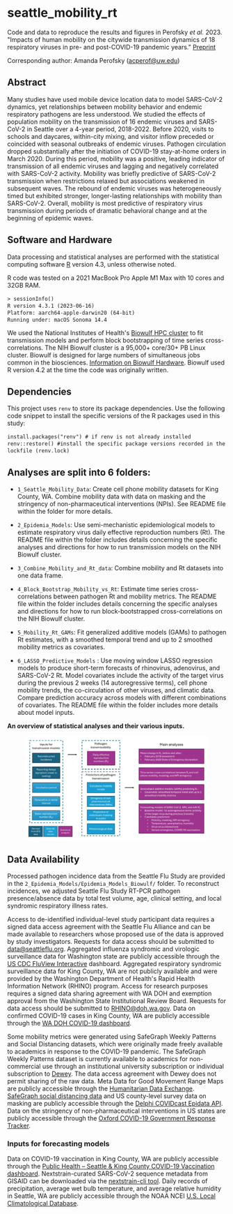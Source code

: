 # seattle_mobility_rt
Code and data to reproduce the results and figures in Perofsky _et al._ 2023. "Impacts of human mobility on the citywide transmission dynamics of 18 respiratory viruses in pre- and post-COVID-19 pandemic years." [Preprint](https://doi.org/10.1101/2023.10.31.23297868)

Corresponding author: Amanda Perofsky (acperof@uw.edu)

## Abstract

Many studies have used mobile device location data to model SARS-CoV-2 dynamics, yet relationships between mobility behavior and endemic respiratory pathogens are less understood. We studied the effects of population mobility on the transmission of 16 endemic viruses and SARS-CoV-2 in Seattle over a 4-year period, 2018-2022. Before 2020, visits to schools and daycares, within-city mixing, and visitor inflow preceded or coincided with seasonal outbreaks of endemic viruses. Pathogen circulation dropped substantially after the initiation of COVID-19 stay-at-home orders in March 2020. During this period, mobility was a positive, leading indicator of transmission of all endemic viruses and lagging and negatively correlated with SARS-CoV-2 activity. Mobility was briefly predictive of SARS-CoV-2 transmission when restrictions relaxed but associations weakened in subsequent waves. The rebound of endemic viruses was heterogeneously timed but exhibited stronger, longer-lasting relationships with mobility than SARS-CoV-2. Overall, mobility is most predictive of respiratory virus transmission during periods of dramatic behavioral change and at the beginning of epidemic waves.

## Software and Hardware
Data processing and statistical analyses are performed with the statistical computing software [R](https://www.r-project.org/) version 4.3, unless otherwise noted.

R code was tested on a 2021 MacBook Pro Apple M1 Max with 10 cores and 32GB RAM.
```
> sessionInfo()
R version 4.3.1 (2023-06-16)
Platform: aarch64-apple-darwin20 (64-bit)
Running under: macOS Sonoma 14.4
```

 We used the National Institutes of Health's [Biowulf HPC cluster](https://hpc.nih.gov/) to fit transmission models and perform block bootstrapping of time series cross-correlations. The NIH Biowulf cluster is a 95,000+ core/30+ PB Linux cluster. Biowulf is designed for large numbers of simultaneous jobs common in the biosciences. [Information on Biowulf Hardware](https://hpc.nih.gov/systems/hardware.html). Biowulf used R version 4.2 at the time the code was originally written.

## Dependencies

This project uses `renv` to store its package dependencies. Use the following code snippet to install the specific versions of the R packages used in this study: 
```
install.packages("renv") # if renv is not already installed
renv::restore() #install the specific package versions recorded in the lockfile (renv.lock)
```

## Analyses are split into 6 folders: 

* `1_Seattle_Mobility_Data`: Create cell phone mobility datasets for King County, WA. Combine mobility data with data on masking and the stringency of non-pharmaceutical interventions (NPIs). See README file within the folder for more details.

* `2_Epidemia_Models`: Use semi-mechanistic epidemiological models to estimate respiratory virus daily effective reproduction numbers (Rt). The README file within the folder includes details concerning the specific analyses and directions for how to run transmission models on the NIH Biowulf cluster.

* `3_Combine_Mobility_and_Rt_data`: Combine mobility and Rt datasets into one data frame.

* `4_Block_Bootstrap_Mobility_vs_Rt`: Estimate time series cross-correlations between pathogen Rt and mobility metrics. The README file within the folder includes details concerning the specific analyses and directions for how to run block-bootstrapped cross-correlations on the NIH Biowulf cluster.

* `5_Mobility_Rt_GAMs`: Fit generalized additive models (GAMs) to pathogen Rt estimates, with a smoothed temporal trend and up to 2 smoothed mobility metrics as covariates.

* `6_LASSO_Predictive_Models` : Use moving window LASSO regression models to produce short-term forecasts of rhinovirus, adenovirus, and SARS-CoV-2 Rt. Model covariates include the activity of the target virus during the previous 2 weeks (14 autoregressive terms), cell phone mobility trends, the co-circulation of other viruses, and climatic data. Compare prediction accuracy across models with different combinations of covariates. The README file within the folder includes more details about model inputs.

**An overview of statistical analyses and their various inputs.**
<figure>
<img src="figures/fig_s28_flowchart_paper_analyses.png" alt="analysis flowchart"/>
</figure>

## Data Availability

Processed pathogen incidence data from the Seattle Flu Study are provided in the `2_Epidemia_Models/Epidemia_Models_Biowulf/` folder. To reconstruct incidences, we adjusted Seattle Flu Study RT-PCR pathogen presence/absence data by total test volume, age, clinical setting, and local syndromic respiratory illness rates.

Access to de-identified individual-level study participant data requires a signed data access agreement with the Seattle Flu Alliance and can be made available to researchers whose proposed use of the data is approved by study investigators. Requests for data access should be submitted to data@seattleflu.org. Aggregated influenza syndromic and virologic surveillance data for Washington state are publicly accessible through the [US CDC FluView Interactive](https://www.cdc.gov/flu/weekly/fluviewinteractive.htm) dashboard. Aggregated respiratory syndromic surveillance data for King County, WA are not publicly available and were provided by the Washington Department of Health's Rapid Health Information Network (RHINO) program. Access for research purposes requires a signed data sharing agreement with WA DOH and exemption approval from the Washington State Institutional Review Board. Requests for data access should be submitted to RHINO@doh.wa.gov.  Data on confirmed COVID-19 cases in King County, WA are publicly accessible through the [WA DOH COVID-19 dashboard](https://doh.wa.gov/emergencies/covid-19/data-dashboard).

Some mobility metrics were generated using SafeGraph Weekly Patterns and Social Distancing datasets, which were originally made freely available to academics in response to the COVID-19 pandemic. The SafeGraph Weekly Patterns dataset is currently available to academics for non-commercial use through an institutional university subscription or individual subscription to [Dewey](https://www.deweydata.io/). The data access agreement with Dewey does not permit sharing of the raw data. Meta Data for Good Movement Range Maps are publicly accessible through the [Humanitarian Data Exchange](https://data.humdata.org/dataset/movement-range-maps). [SafeGraph social distancing data](https://docs.safegraph.com/docs/social-distancing-metrics) and US county-level survey data on masking are publicly accessible through the [Delphi COVIDcast Epidata API](https://cmu-delphi.github.io/delphi-epidata/api/covidcast.html). Data on the stringency of non-pharmaceutical interventions in US states are publicly accessible through the [Oxford COVID-19 Government Response Tracker](https://github.com/OxCGRT/covid-policy-tracker).


### Inputs for forecasting models
Data on COVID-19 vaccination in King County, WA are publicly accessible through the [Public Health – Seattle & King County COVID-19 Vaccination dashboard](https://kingcounty.gov/en/dept/dph/health-safety/disease-illness/covid-19/data/vaccination). Nextstrain-curated SARS-CoV-2 sequence metadata from GISAID can be downloaded via the [nextstrain-cli tool](https://docs.nextstrain.org/projects/cli/en/stable/). Daily records of precipitation, average wet bulb temperature, and average relative humidity in Seattle, WA are publicly accessible through the NOAA NCEI [U.S. Local Climatological Database](https://www.ncei.noaa.gov/products/land-based-station/local-climatological-data).
